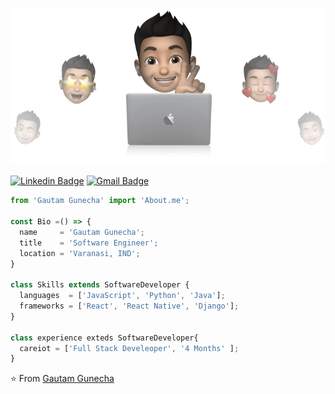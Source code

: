 <p align="center"><img src="https://raw.githubusercontent.com/KevinPatel04/KevinPatel04/master/cover-thompson.png"></p>

[![Linkedin Badge](https://img.shields.io/badge/-GautamGunecha-blue?style=flat-square&logo=Linkedin&logoColor=white&link=https://www.linkedin.com/in/gautamgunecha/)](https://www.linkedin.com/in/gunechagautam/) 
[![Gmail Badge](https://img.shields.io/badge/-gautamgunecha@gmail.com-c14438?style=flat-square&logo=Gmail&logoColor=white&link=mailto:gautamgunecha@gmail.com)](mailto:gautamgunecha@gmail.com)

```js
from 'Gautam Gunecha' import 'About.me';

const Bio =() => {
  name     = 'Gautam Gunecha';
  title    = 'Software Engineer';
  location = 'Varanasi, IND';
}

class Skills extends SoftwareDeveloper {
  languages  = ['JavaScript', 'Python', 'Java'];
  frameworks = ['React', 'React Native', 'Django'];
}

class experience exteds SoftwareDeveloper{
  careiot = ['Full Stack Develeoper', '4 Months' ];
}
```

⭐️ From [Gautam Gunecha](https://github.com/GautamGunecha)
